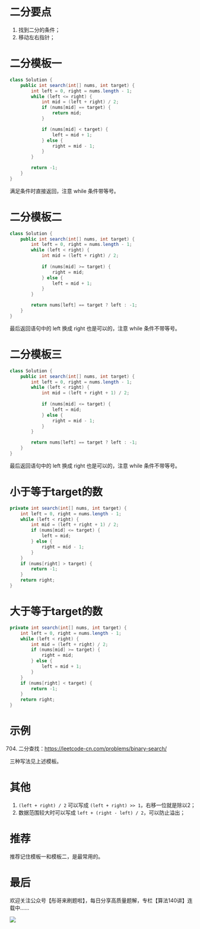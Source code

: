 # 二分要点

1. 找到二分的条件；
2. 移动左右指针；

# 二分模板一

```java
class Solution {
    public int search(int[] nums, int target) {
        int left = 0, right = nums.length - 1;
        while (left <= right) {
            int mid = (left + right) / 2;
            if (nums[mid] == target) {
                return mid;
            }

            if (nums[mid] < target) {
                left = mid + 1;
            } else {
                right = mid - 1;
            }
        }

        return -1;
    }
}
```

满足条件时直接返回，注意 while 条件带等号。

# 二分模板二

```java
class Solution {
    public int search(int[] nums, int target) {
        int left = 0, right = nums.length - 1;
        while (left < right) {
            int mid = (left + right) / 2;
            
            if (nums[mid] >= target) {
                right = mid;
            } else {
                left = mid + 1;
            }
        }

        return nums[left] == target ? left : -1;
    }
}
```

最后返回语句中的 left 换成 right 也是可以的，注意 while 条件不带等号。

# 二分模板三

```java
class Solution {
    public int search(int[] nums, int target) {
        int left = 0, right = nums.length - 1;
        while (left < right) {
            int mid = (left + right + 1) / 2;
            
            if (nums[mid] <= target) {
                left = mid;
            } else {
                right = mid - 1;
            }
        }

        return nums[left] == target ? left : -1;
    }
}
```

最后返回语句中的 left 换成 right 也是可以的，注意 while 条件不带等号。

# 小于等于target的数

```java
private int search(int[] nums, int target) {
    int left = 0, right = nums.length - 1;
    while (left < right) {
        int mid = (left + right + 1) / 2;
        if (nums[mid] <= target) {
            left = mid;
        } else {
            right = mid - 1;
        }
    }
    if (nums[right] > target) {
        return -1;
    }
    return right;
}
```

# 大于等于target的数

```java
private int search(int[] nums, int target) {
    int left = 0, right = nums.length - 1;
    while (left < right) {
        int mid = (left + right) / 2;
        if (nums[mid] >= target) {
            right = mid;
        } else {
            left = mid + 1;
        }
    }
    if (nums[right] < target) {
        return -1;
    }
    return right;
}
```

# 示例

704. 二分查找：https://leetcode-cn.com/problems/binary-search/

三种写法见上述模板。

# 其他

1. `(left + right) / 2` 可以写成 `(left + right) >> 1`，右移一位就是除以2；
2. 数据范围较大时可以写成 `left + (right - left) / 2`，可以防止溢出；

# 推荐

推荐记住模板一和模板二，是最常用的。

# 最后

欢迎关注公众号【彤哥来刷题啦】，每日分享高质量题解，专栏【算法140讲】连载中……

![](https://img.oicoding.cn/img/20211226095624.png)

